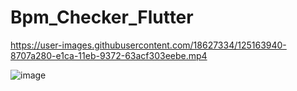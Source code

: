 # Bpm_Checker_Flutter


https://user-images.githubusercontent.com/18627334/125163940-8707a280-e1ca-11eb-9372-63acf303eebe.mp4

![image](https://user-images.githubusercontent.com/18627334/125163959-9ab30900-e1ca-11eb-9801-7ff7224c6f97.png)
